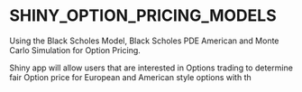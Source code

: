 # SHINY_OPTION_PRICING_MODELS

Using the Black Scholes Model, Black Scholes PDE American and Monte Carlo Simulation for Option Pricing. 

Shiny app will allow users that are interested in Options trading to determine fair Option price for European and American style options with th
